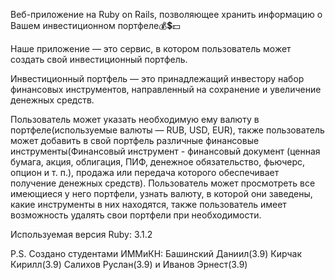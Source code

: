 Веб-приложение на Ruby on Rails, позволяющее хранить информацию о Вашем инвестиционном портфеле💰💲💵

Наше приложение — это сервис, в котором пользователь может создать свой инвестиционный портфель.

Инвестиционный портфель — это принадлежащий инвестору набор финансовых инструментов, направленный на сохранение и увеличение денежных средств.

Пользователь может указать необходимую ему валюту в портфеле(используемые валюты — RUB, USD, EUR), также пользователь может добавить в свой портфель различные финансовые инструменты(Финансовый инструмент - финансовый документ (ценная бумага, акция, облигация, ПИФ, денежное обязательство, фьючерс, опцион и т. п.), продажа или передача которого обеспечивает получение денежных средств). Пользователь может просмотреть все имеющиеся у него портфели, узнать валюту, в которой они заведены, какие инструменты в них находятся, также пользователь имеет возможность удалять свои портфели при необходимости.


Используемая версия Ruby: 3.1.2

P.S.
Создано студентами ИММиКН:
Башинский Даниил(3.9)
Кирчак Кирилл(3.9)
Салихов Руслан(3.9)
и Иванов Эрнест(3.9)


